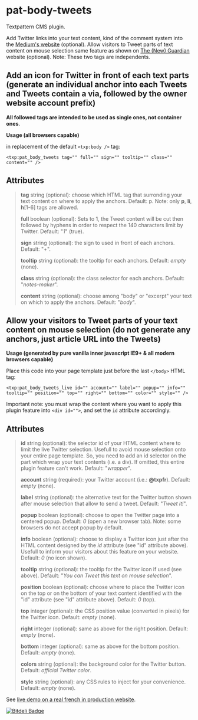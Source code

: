 # pat-body-tweets

Textpattern CMS plugin.

Add Twitter links into your text content, kind of the comment system into the [Medium's website](http://medium.com) (optional). Allow visitors to Tweet parts of text content on mouse selection same feature as shown on [The (New) Guardian](http://next.theguardian.com) website (optional). Note: These two tags are independents.

## Add an icon for Twitter in front of each text parts (generate an individual anchor into each Tweets and Tweets contain a via, followed by the owner website account prefix)

**All followed tags are intended to be used as single ones, not container ones**.

**Usage (all browsers capable)**

in replacement of the default `<txp:body />` tag:

    <txp:pat_body_tweets tag="" full="" sign="" tooltip="" class="" content="" />

## Attributes

> **tag** string (optional): choose which HTML tag that surronding your text content on where to apply the anchors. Default: p. Note: only **p**, **li**, **h**[1-6] tags are allowed.
>
> **full** boolean (optional): Sets to 1, the Tweet content will be cut then followed by hyphens in order to respect the 140 characters limit by Twitter. Default: "*1*" (true).
>
> **sign** string (optional): the sign to used in front of each anchors. Default: "*+*".
>
> **tooltip** string (optional): the tooltip for each anchors. Default: *empty* (none).
>
> **class** string (optional): the class selector for each anchors. Default: "*notes-maker*".
>
> **content** string (optional): choose among "body" or "excerpt" your text on which to apply the anchors. Default: "*body*".
>


## Allow your visitors to Tweet parts of your text content on mouse selection (do not generate any anchors, just article URL into the Tweets)

**Usage (generated by pure vanilla inner javascript IE9+ & all modern browsers capable)**

Place this code into your page template just before the last <code>&lt;/body&gt;</code> HTML tag:

    <txp:pat_body_tweets_live id="" account="" label="" popup="" info="" tooltip="" position="" top="" right="" bottom="" color="" style="" />

Important note: you must wrap the content where you want to apply this plugin feature into `<div id="">`, and set the `id` attribute accordingly.

## Attributes

> **id** string (optional): the selector id of your HTML content where to limit the live Twitter selection. Usefull to avoid mouse selection onto your entire page template. So, you need to add an id selector on the part which wrap your text contents (i.e. a div). If omitted, this entire plugin feature can't work. Default: "*wrapper*".
>
> **account** string (required): your Twitter account (i.e.: **@txpfr**). Default: *empty* (none).
>
> **label** string (optional): the alternative text for the Twitter button shown after mouse selection that allow to send a tweet. Default: "*Tweet it!*".
>
> **popup** boolean (optional): choose to open the Twitter page into a centered popup. Default: *0* (open a new browser tab). Note: some browsers do not accept popup by default.
>
> **info** boolean (optional): choose to display a Twitter icon just after the HTML content designed by the *id* attribute (see "id" attribute above). Usefull to inform your visitors about this feature on your website. Default: *0* (no icon shown).
>
> **tooltip** string (optional): the tooltip for the Twitter icon if used (see above). Default: "*You can Tweet this text on mouse selection*".
>
> **position** boolean (optional): choose where to place the Twitter icon on the top or on the bottom of your text content identified with the "id" attribute (see "id" attribute above). Default: *0* (top).
>
> **top** integer (optional): the CSS position value (converted in pixels) for the Twitter icon. Default: *empty* (none).
>
> **right** integer (optional): same as above for the right position. Default: *empty* (none).
>
> **bottom** integer (optional): same as above for the bottom position. Default: *empty* (none).
>
> **colors** string (optional): the background color for the Twitter button. Default: *official Twitter color*.
>
> **style** string (optional): any CSS rules to inject for your convenience. Default: *empty* (none).
>

See [live demo on a real french in production website](http://alexipharmaque.eu/entretiens/entretien-avec-alex-porker-1). 



[![Bitdeli Badge](https://d2weczhvl823v0.cloudfront.net/cara-tm/pat-body-tweets/trend.png)](https://bitdeli.com/free "Bitdeli Badge")


